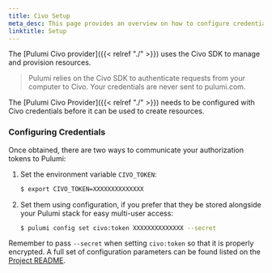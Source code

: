 ```yaml
---
title: Civo Setup
meta_desc: This page provides an overview on how to configure credentials for the Pulumi Civo Provider.
linktitle: Setup
---
```


The [Pulumi Civo provider]({{< relref "./" >}}) uses the Civo SDK to manage and provision resources.

> Pulumi relies on the Civo SDK to authenticate requests from your computer to Civo. Your credentials are never sent
> to pulumi.com.

The [Pulumi Civo Provider]({{< relref "./" >}}) needs to be configured with Civo credentials
before it can be used to create resources.

### Configuring Credentials

Once obtained, there are two ways to communicate your authorization tokens to Pulumi:

1. Set the environment variable `CIVO_TOKEN`:

    ```bash
    $ export CIVO_TOKEN=XXXXXXXXXXXXXX
    ```

2. Set them using configuration, if you prefer that they be stored alongside your Pulumi stack for easy multi-user access:

    ```bash
    $ pulumi config set civo:token XXXXXXXXXXXXXX --secret
    ```

Remember to pass `--secret` when setting `civo:token` so that it is properly encrypted. A full set of configuration parameters
can be found listed on the [Project README](https://github.com/pulumi/pulumi-civo/blob/master/README.md).
